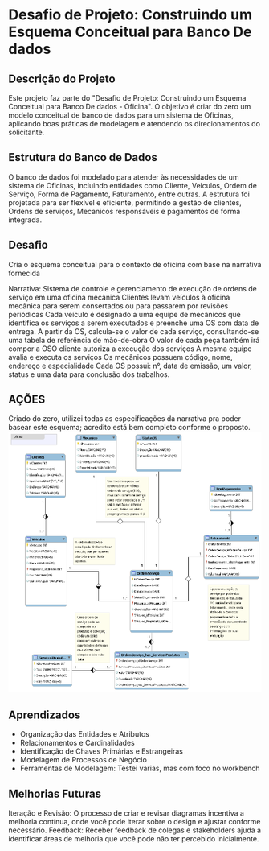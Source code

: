 # Desafio de Projeto: Construindo um Esquema Conceitual para Banco De dados

## Descrição do Projeto

Este projeto faz parte do "Desafio de Projeto: Construindo um Esquema Conceitual para Banco De dados - Oficina". O objetivo é criar do zero um modelo conceitual de banco de dados para um sistema de Oficinas, aplicando boas práticas de modelagem e atendendo os direcionamentos do solicitante.

## Estrutura do Banco de Dados

O banco de dados foi modelado para atender às necessidades de um sistema de Oficinas, incluindo entidades como Cliente, Veiculos, Ordem de Serviço, Forma de Pagamento, Faturamento, entre outras. A estrutura foi projetada para ser flexível e eficiente, permitindo a gestão de clientes, Ordens de serviços, Mecanicos responsáveis e pagamentos de forma integrada.

## Desafio
Cria o esquema conceitual para o contexto de oficina com base na narrativa fornecida

Narrativa:
Sistema de controle e gerenciamento de execução de ordens de serviço em uma oficina mecânica
Clientes levam veículos à oficina mecânica para serem consertados ou para passarem por revisões  periódicas
Cada veículo é designado a uma equipe de mecânicos que identifica os serviços a serem executados e preenche uma OS com data de entrega.
A partir da OS, calcula-se o valor de cada serviço, consultando-se uma tabela de referência de mão-de-obra
O valor de cada peça também irá compor a OSO cliente autoriza a execução dos serviços
A mesma equipe avalia e executa os serviços
Os mecânicos possuem código, nome, endereço e especialidade
Cada OS possui: n°, data de emissão, um valor, status e uma data para conclusão dos trabalhos.

## AÇÕES

Criado do zero, utilizei todas as especificações da narrativa pra poder basear este esquema; acredito está bem completo conforme o proposto.
![Diagrama ERD](Oficina.png)


## Aprendizados

- Organização das Entidades e Atributos
- Relacionamentos e Cardinalidades
- Identificação de Chaves Primárias e Estrangeiras
- Modelagem de Processos de Negócio
- Ferramentas de Modelagem: Testei varias, mas com foco no workbench

## Melhorias Futuras

Iteração e Revisão: O processo de criar e revisar diagramas incentiva a melhoria contínua, onde você pode iterar sobre o design e ajustar conforme necessário.
Feedback: Receber feedback de colegas e stakeholders ajuda a identificar áreas de melhoria que você pode não ter percebido inicialmente.
